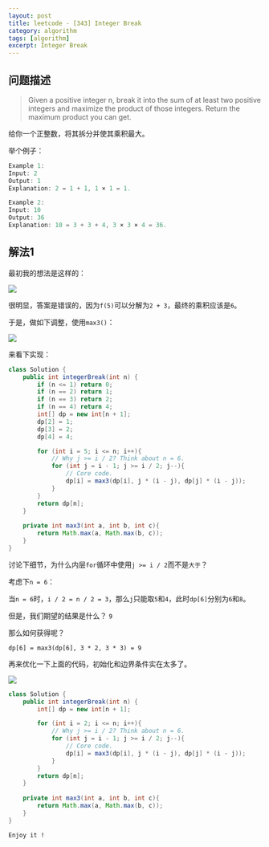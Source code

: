 ```yaml
---
layout: post
title: leetcode - [343] Integer Break
category: algorithm
tags: [algorithm]
excerpt: Integer Break
---
```


## 问题描述  

> Given a positive integer n, break it into the sum of at least two positive integers and maximize the product of those integers. Return the maximum product you can get.  

给你一个正整数，将其拆分并使其乘积最大。  



举个例子：  

``` java
Example 1:
Input: 2
Output: 1
Explanation: 2 = 1 + 1, 1 × 1 = 1.

Example 2:
Input: 10
Output: 36
Explanation: 10 = 3 + 3 + 4, 3 × 3 × 4 = 36.
```


## 解法1  

最初我的想法是这样的：  

![](https://yyc-images.oss-cn-beijing.aliyuncs.com/leetcode_343_using_dp_not_work.png)  

很明显，答案是错误的，因为`f(5)`可以分解为`2 + 3`，最终的乘积应该是`6`。  

于是，做如下调整，使用`max3()`：  


![](https://yyc-images.oss-cn-beijing.aliyuncs.com/leetcode_343_using_dp_1.png)  


来看下实现：  


``` java
class Solution {
    public int integerBreak(int n) {
        if (n <= 1) return 0;
        if (n == 2) return 1;
        if (n == 3) return 2;
        if (n == 4) return 4;
        int[] dp = new int[n + 1];
        dp[2] = 1;
        dp[3] = 2;
        dp[4] = 4;

        for (int i = 5; i <= n; i++){
            // Why j >= i / 2? Think about n = 6.
            for (int j = i - 1; j >= i / 2; j--){
                // Core code.
                dp[i] = max3(dp[i], j * (i - j), dp[j] * (i - j));
            }
        }
        return dp[n];
    }
    
    private int max3(int a, int b, int c){
        return Math.max(a, Math.max(b, c));
    }
}
```

讨论下细节，为什么内层`for`循环中使用`j >= i / 2`而不是`大于`？  

考虑下`n = 6`： 

当`n = 6`时，`i / 2 = n / 2 = 3`，那么`j`只能取`5`和`4`，此时`dp[6]`分别为`6`和`8`。  

但是，我们期望的结果是什么？ `9`  

那么如何获得呢？  


`dp[6] = max3(dp[6], 3 * 2, 3 * 3) = 9`  


再来优化一下上面的代码，初始化和边界条件实在太多了。  

![](https://yyc-images.oss-cn-beijing.aliyuncs.com/leetcode_343_using_dp_2.png)  

``` java
class Solution {
    public int integerBreak(int n) {
        int[] dp = new int[n + 1];

        for (int i = 2; i <= n; i++){
            // Why j >= i / 2? Think about n = 6.
            for (int j = i - 1; j >= i / 2; j--){
                // Core code.
                dp[i] = max3(dp[i], j * (i - j), dp[j] * (i - j));
            }
        }
        return dp[n];
    }
    
    private int max3(int a, int b, int c){
        return Math.max(a, Math.max(b, c));
    }
}
```

`Enjoy it ! `